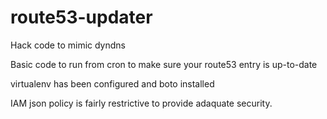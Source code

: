 # route53-updater
Hack code to mimic dyndns 

Basic code to run from cron to make sure your route53 entry is up-to-date

virtualenv has been configured and boto installed

IAM json policy is fairly restrictive to provide adaquate security.

